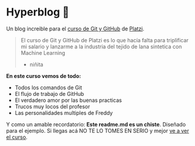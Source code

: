 # Hyperblog 💚
Un blog increible para el [curso de Git y GitHub](https://platzi.com/cursos/git-github/ "curso de Git y GitHub") de [Platzi](https://platzi.com/new-home/ "Platzi").
> El curso de Git y GitHub de Platzi es lo que hacía falta para triplificar mi salario y lanzarme a la industria del tejido de lana sintetica con Machine Learning
> - niñita

**En este curso vemos de todo:**
* Todos los comandos de Git
* El flujo de trabajo de GitHub
* El verdadero amor por las buenas practicas
* Trucos muy locos del profesor
* Las personalidades multiples de Freddy

Y como un amable recordatorio: **Este readme.md es un chiste**. Diseñado para el ejemplo. Si llegas acá NO TE LO TOMES EN SERIO y mejor [ve a ver el curso](https://platzi.com/cursos/git-github/).